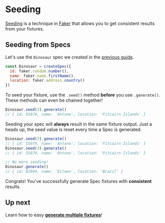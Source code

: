 # Seeding

[Seeding](../api/HelixSpec/seed.md) is a technique in [Faker](https://github.com/marak/Faker.js/#setting-a-randomness-seed) that allows you to get consistent results from your fixtures.


## Seeding from Specs

Let's use the `Dinosaur` spec we created in the [previous guide](./create-spec.md).

```js
const Dinosaur = createSpec({
  id: faker.random.number(),
  name: faker.name.firstName(),
  location: faker.address.country()
})
```

To seed your fixture, use the `.seed()` method **before** you use `.generate()`. These methods can even be chained together!

```js
Dinosaur.seed(3).generate()
// { id: 55079, name: 'Antone', location: 'Pitcairn Islands' }
```

Seeding your spec will **always** result in the same fixture output. Just a heads up, the seed value is reset every time a Spec is generated.

```js
Dinosaur.seed(3).generate()
// { id: 55079, name: 'Antone', location: 'Pitcairn Islands' }
Dinosaur.seed(3).generate()
// { id: 55079, name: 'Antone', location: 'Pitcairn Islands' }

// No more seeding!
Dinosaur.generate()
// { id: 83994, name: 'Eileen', location: 'Brazil' }
```

Congrats! You've successfully generate Spec fixtures with **consistent** results.


## Up next

Learn how to easy **[generate multiple fixtures](./multi-generate.md)**!
